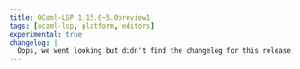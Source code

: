 ```yaml
---
title: OCaml-LSP 1.15.0~5.0preview1
tags: [ocaml-lsp, platform, editors]
experimental: true
changelog: |
  Oops, we went looking but didn't find the changelog for this release 🙈
---
```


